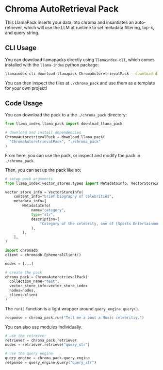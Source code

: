 # Chroma AutoRetrieval Pack

This LlamaPack inserts your data into chroma and insantiates an auto-retriever, which will use the LLM at runtime to set metadata filtering, top-k, and query string.

## CLI Usage

You can download llamapacks directly using `llamaindex-cli`, which comes installed with the `llama-index` python package:

```bash
llamaindex-cli download-llamapack ChromaAutoretrievalPack --download-dir ./chroma_pack
```

You can then inspect the files at `./chroma_pack` and use them as a template for your own project!

## Code Usage

You can download the pack to a the `./chroma_pack` directory:

```python
from llama_index.llama_pack import download_llama_pack

# download and install dependencies
ChromaAutoretrievalPack = download_llama_pack(
  "ChromaAutoretrievalPack", "./chroma_pack"
)
```

From here, you can use the pack, or inspect and modify the pack in `./chroma_pack`.

Then, you can set up the pack like so:

```python
# setup pack arguments
from llama_index.vector_stores.types import MetadataInfo, VectorStoreInfo

vector_store_info = VectorStoreInfo(
    content_info="brief biography of celebrities",
    metadata_info=[
        MetadataInfo(
            name="category",
            type="str",
            description=(
                "Category of the celebrity, one of [Sports Entertainment, Business, Music]"
            ),
        ),
    ],
)

import chromadb
client = chromadb.EphemeralClient()

nodes = [...]

# create the pack
chroma_pack = ChromaAutoretrievalPack(
  collection_name="test",
  vector_store_info=vector_store_index 
  nodes=nodes,
  client=client
)
```

The `run()` function is a light wrapper around `query_engine.query()`.

```python
response = chroma_pack.run("Tell me a bout a Music celebritiy.")
```

You can also use modules individually.

```python
# use the retreiver
retriever = chroma_pack.retriever
nodes = retriever.retrieve("query_str")

# use the query engine
query_engine = chroma_pack.query_engine
response = query_engine.query("query_str")
```